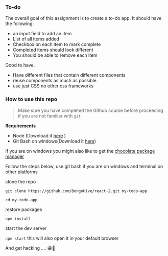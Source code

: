 ### To-do

The overall goal of this assignment is to create a to-do app.
It should have the following:

- an input field to add an item
- List of all items added
- Checkbox on each item to mark complete
- Completed items should look different
- You should be able to remove each item

Good to have.

- Have different files that contain different components
- reuse components as much as possible
- use just CSS no other css frameworks


### How to use this repo
> Make sure you have completed the Github course before proceeding if you are not familiar with `git`

**Requirements**

- Node (Download it [here](https://nodejs.org/en/download/) )
- Git Bash on windows(Download it [here](https://gitforwindows.org))

If you are on windows you might also like to get the [chocolate package manager](https://chocolatey.org)

Follow the steps below, use git bash if you are on windows and terminal on other platforms

clone the repo

`git clone https://github.com/BongoHive/react-2.git my-todo-app` 

`cd my-todo-app`

restore packages

`npm install`

start the dev server

`npm start` this will also open it in your default browser

And get hacking .... 😀🚀
